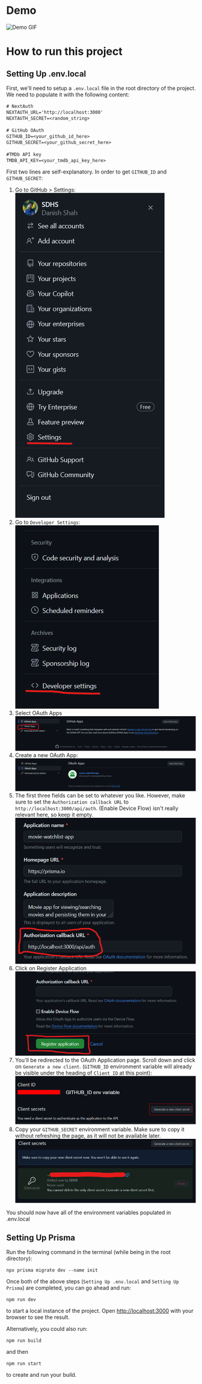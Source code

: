 # Demo
![Demo GIF](docs/images/demo.gif)

# How to run this project

## Setting Up .env.local

First, we'll need to setup a `.env.local` file in the root directory of the project. We need to populate it with the following content:

```
# NextAuth
NEXTAUTH_URL='http://localhost:3000'
NEXTAUTH_SECRET=<random_string>

# GitHub OAuth
GITHUB_ID=<your_github_id_here>
GITHUB_SECRET=<your_github_secret_here>

#TMDb API key
TMDB_API_KEY=<your_tmdb_api_key_here>
```
First two lines are self-explanatory. In order to get `GITHUB_ID` and `GITHUB_SECRET`:
1. Go to GitHub > Settings:
![Path to GitHub settings](docs/images/image.png)
2. Go to `Developer Settings`:
![Path to Developer settings](docs/images/image-1.png)
3. Select OAuth Apps
![OAuth Apps menu](docs/images/image-2.png)
4. Create a new OAuth App:
![OAuth App creation button](docs/images/image-3.png)
5. The first three fields can be set to whatever you like. However, make sure to set the `Authorization callback URL` to `http://localhost:3000/api/auth`. (Enable Device Flow) isn't really relevant here, so keep it empty.
![OAuth App Creation Form](docs/images/image-4.png)
6. Click on Register Application
![Register application button](docs/images/image-5.png)
7. You'll be redirected to the OAuth Application page. Scroll down and click on `Generate a new client`. (`GITHUB_ID` environment variable will already be visible under the heading of `Client ID` at this point):
![GITHUB_ID and generate a new client secret button](docs/images/image-6.png)
8. Copy your `GITHUB_SECRET` environment variable. Make sure to copy it without refreshing the page, as it will not be available later.
![GITHUB_SECRET image](docs/images/image-7.png)

You should now have all of the environment variables populated in .env.local

## Setting Up Prisma
Run the following command in the terminal (while being in the root directory):
```
npx prisma migrate dev --name init
```

Once both of the above steps (`Setting Up .env.local` and `Setting Up Prisma`) are completed, you can go ahead and run:

```
npm run dev
```

to start a local instance of the project. Open [http://localhost:3000](http://localhost:3000) with your browser to see the result.

Alternatively, you could also run:

```
npm run build
```

and then 
```
npm run start
```
to create and run your build.
